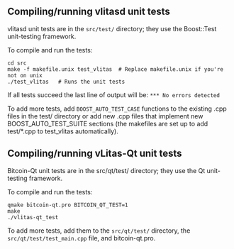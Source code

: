 Compiling/running vlitasd unit tests
------------------------------------

vlitasd unit tests are in the `src/test/` directory; they
use the Boost::Test unit-testing framework.

To compile and run the tests:

	cd src
	make -f makefile.unix test_vlitas  # Replace makefile.unix if you're not on unix
	./test_vlitas   # Runs the unit tests

If all tests succeed the last line of output will be:
`*** No errors detected`

To add more tests, add `BOOST_AUTO_TEST_CASE` functions to the existing
.cpp files in the test/ directory or add new .cpp files that
implement new BOOST_AUTO_TEST_SUITE sections (the makefiles are
set up to add test/*.cpp to test_vlitas automatically).


Compiling/running vLitas-Qt unit tests
---------------------------------------

Bitcoin-Qt unit tests are in the src/qt/test/ directory; they
use the Qt unit-testing framework.

To compile and run the tests:

	qmake bitcoin-qt.pro BITCOIN_QT_TEST=1
	make
	./vlitas-qt_test

To add more tests, add them to the `src/qt/test/` directory,
the `src/qt/test/test_main.cpp` file, and bitcoin-qt.pro.
